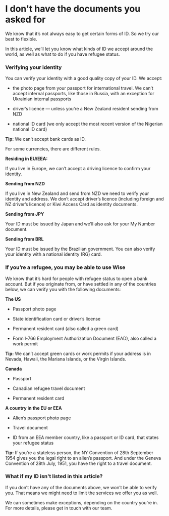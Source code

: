 # I don't have the documents you asked for

We know that it’s not always easy to get certain forms of ID. So we try our best to flexible. 

In this article, we’ll let you know what kinds of ID we accept around the world, as well as what to do if you have refugee status. 

### Verifying your identity

You can verify your identity with a good quality copy of your ID. We accept: 

  * the photo page from your passport for international travel. We can’t accept internal passports, like those in Russia, with an exception for Ukrainian internal passports

  * driver’s licence — unless you’re a New Zealand resident sending from NZD

  * national ID card (we only accept the most recent version of the Nigerian national ID card)




 **Tip:** We can’t accept bank cards as ID. 

For some currencies, there are different rules.

 **Residing in EU/EEA:**

If you live in Europe, we can’t accept a driving licence to confirm your identity.

 **Sending from NZD**

If you live in New Zealand and send from NZD we need to verify your identity and address. We don’t accept driver’s licence (including foreign and NZ driver’s licence) or Kiwi Access Card as identity documents.

 **Sending from JPY**

Your ID must be issued by Japan and we’ll also ask for your My Number document. 

**Sending from BRL**

Your ID must be issued by the Brazilian government. You can also verify your identity with a national identity (RG) card. 

### If you’re a refugee, you may be able to use Wise

We know that it’s hard for people with refugee status to open a bank account. But if you originate from, or have settled in any of the countries below, we can verify you with the following documents: 

**The US**

  * Passport photo page

  * State identification card or driver’s license

  * Permanent resident card (also called a green card)

  * Form I-766 Employment Authorization Document (EAD), also called a work permit




 **Tip:** We can’t accept green cards or work permits if your address is in Nevada, Hawaii, the Mariana Islands, or the Virgin Islands.

 **Canada**

  * Passport

  * Canadian refugee travel document

  * Permanent resident card




 **A country in the EU or EEA**

  * Alien’s passport photo page

  * Travel document

  * ID from an EEA member country, like a passport or ID card, that states your refugee status




 **Tip:** If you’re a stateless person, the NY Convention of 28th September 1954 gives you the legal right to an alien’s passport. And under the Geneva Convention of 28th July, 1951, you have the right to a travel document. 

### What if my ID isn't listed in this article?

If you don’t have any of the documents above, we won’t be able to verify you. That means we might need to limit the services we offer you as well. 

We can sometimes make exceptions, depending on the country you’re in. For more details, please get in touch with our team.